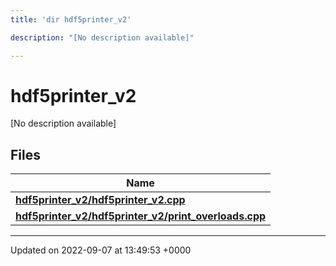```yaml
---
title: 'dir hdf5printer_v2'

description: "[No description available]"

---
```


# hdf5printer_v2



[No description available]

## Files

| Name           |
| -------------- |
| **[hdf5printer_v2/hdf5printer_v2.cpp](/documentation/code/files/hdf5printer__v2_8cpp/#file-hdf5printer-v2cpp)**  |
| **[hdf5printer_v2/hdf5printer_v2/print_overloads.cpp](/documentation/code/files/hdf5printer__v2_2print__overloads_8cpp/#file-hdf5printer-v2print-overloadscpp)**  |






-------------------------------

Updated on 2022-09-07 at 13:49:53 +0000
